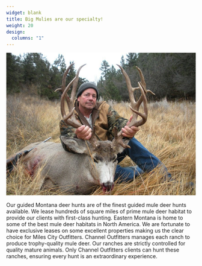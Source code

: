 ```yaml
---
widget: blank
title: Big Mulies are our specialty!
weight: 20
design:
  columns: "1"
---
```


![Twelve Point Mulie](images/twelve-point-mulie.jpg)

Our guided Montana deer hunts are of the finest guided mule deer hunts available. We lease hundreds of square miles of prime mule deer habitat to provide our clients with first-class hunting. Eastern Montana is home to some of the best mule deer habitats in North America. We are fortunate to have exclusive leases on some excellent properties making us the clear choice for Miles City Outfitters. Channel Outfitters manages each ranch to produce trophy-quality mule deer. Our ranches are strictly controlled for quality mature animals. Only Channel Outfitters clients can hunt these ranches, ensuring every hunt is an extraordinary experience.
